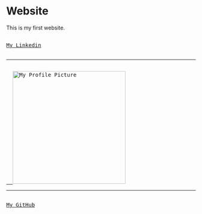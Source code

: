 # Website
This is my first website.
<pre> 
<a href="https://www.linkedin.com/in/abdalrahman-gaber-813029339">My Linkedin</a>

<hr> 
<a href=https://abdalrahmangaber.github.io/Website/">  <img src="https://abdalrahmangaber.github.io/Website/abdo.jpg" alt="My Profile Picture" width="300"></a>
<hr> 
<a href="https://github.com/AbdalrahmanGaber">My GitHub</a>